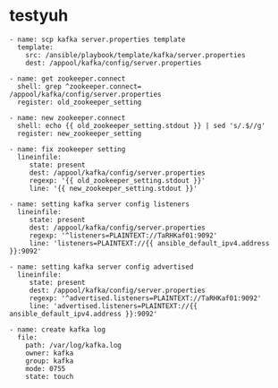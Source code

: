 # testyuh

    - name: scp kafka server.properties template
      template:
        src: /ansible/playbook/template/kafka/server.properties
        dest: /appool/kafka/config/server.properties

    - name: get zookeeper.connect
      shell: grep ^zookeeper.connect= /appool/kafka/config/server.properties
      register: old_zookeeper_setting

    - name: new zookeeper.connect
      shell: echo {{ old_zookeeper_setting.stdout }} | sed 's/.$//g'
      register: new_zookeeper_setting

    - name: fix zookeeper setting
      lineinfile:
         state: present
         dest: /appool/kafka/config/server.properties
         regexp: '{{ old_zookeeper_setting.stdout }}'
         line: '{{ new_zookeeper_setting.stdout }}'

    - name: setting kafka server config listeners
      lineinfile:
         state: present
         dest: /appool/kafka/config/server.properties
         regexp: '^listeners=PLAINTEXT://TaRHKaf01:9092'
         line: 'listeners=PLAINTEXT://{{ ansible_default_ipv4.address }}:9092'

    - name: setting kafka server config advertised
      lineinfile:
         state: present
         dest: /appool/kafka/config/server.properties
         regexp: '^advertised.listeners=PLAINTEXT://TaRHKaf01:9092'
         line: 'advertised.listeners=PLAINTEXT://{{ ansible_default_ipv4.address }}:9092'

    - name: create kafka log
      file:
        path: /var/log/kafka.log
        owner: kafka
        group: kafka
        mode: 0755
        state: touch
